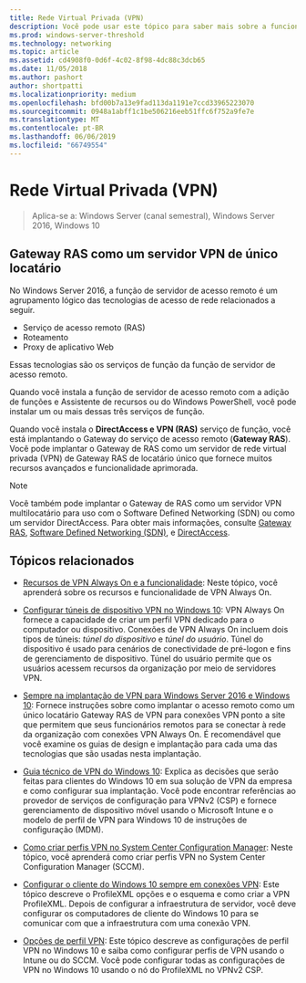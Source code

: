 ```yaml
---
title: Rede Virtual Privada (VPN)
description: Você pode usar este tópico para saber mais sobre a funcionalidade e os recursos do Windows Server 2016 e de VPN do Windows 10.
ms.prod: windows-server-threshold
ms.technology: networking
ms.topic: article
ms.assetid: cd4908f0-0d6f-4c02-8f98-4dc88c3dcb65
ms.date: 11/05/2018
ms.author: pashort
author: shortpatti
ms.localizationpriority: medium
ms.openlocfilehash: bfd00b7a13e9fad113da1191e7ccd33965223070
ms.sourcegitcommit: 0948a1abff1c1be506216eeb51ffc6f752a9fe7e
ms.translationtype: MT
ms.contentlocale: pt-BR
ms.lasthandoff: 06/06/2019
ms.locfileid: "66749554"
---
```

# <a name="virtual-private-networking-vpn"></a>Rede Virtual Privada (VPN)

>Aplica-se a: Windows Server (canal semestral), Windows Server 2016, Windows 10

## <a name="ras-gateway-as-a-single-tenant-vpn-server"></a>Gateway RAS como um servidor VPN de único locatário

No Windows Server 2016, a função de servidor de acesso remoto é um agrupamento lógico das tecnologias de acesso de rede relacionados a seguir.

- Serviço de acesso remoto (RAS)
- Roteamento
- Proxy de aplicativo Web

Essas tecnologias são os serviços de função da função de servidor de acesso remoto.

Quando você instala a função de servidor de acesso remoto com a adição de funções e Assistente de recursos ou do Windows PowerShell, você pode instalar um ou mais dessas três serviços de função.

Quando você instala o **DirectAccess e VPN (RAS)** serviço de função, você está implantando o Gateway do serviço de acesso remoto (**Gateway RAS**). Você pode implantar o Gateway de RAS como um servidor de rede virtual privada (VPN) de Gateway RAS de locatário único que fornece muitos recursos avançados e funcionalidade aprimorada.

>[!NOTE]
>Você também pode implantar o Gateway de RAS como um servidor VPN multilocatário para uso com o Software Defined Networking (SDN) ou como um servidor DirectAccess. Para obter mais informações, consulte [Gateway RAS](https://docs.microsoft.com/windows-server/remote/remote-access/ras-gateway/ras-gateway), [Software Defined Networking (SDN)](https://docs.microsoft.com/windows-server/networking/sdn/software-defined-networking), e [DirectAccess](https://docs.microsoft.com/windows-server/remote/remote-access/directaccess/directaccess).

## <a name="related-topics"></a>Tópicos relacionados
- [Recursos de VPN Always On e a funcionalidade](vpn-map-da.md): Neste tópico, você aprenderá sobre os recursos e funcionalidade de VPN Always On. 

- [Configurar túneis de dispositivo VPN no Windows 10](vpn-device-tunnel-config.md): VPN Always On fornece a capacidade de criar um perfil VPN dedicado para o computador ou dispositivo. Conexões de VPN Always On incluem dois tipos de túneis: _túnel do dispositivo_ e _túnel do usuário_. Túnel do dispositivo é usado para cenários de conectividade de pré-logon e fins de gerenciamento de dispositivo. Túnel do usuário permite que os usuários acessem recursos da organização por meio de servidores VPN.

- [Sempre na implantação de VPN para Windows Server 2016 e Windows 10](always-on-vpn/deploy/always-on-vpn-deploy.md): Fornece instruções sobre como implantar o acesso remoto como um único locatário Gateway RAS de VPN para conexões VPN ponto a site que permitem que seus funcionários remotos para se conectar à rede da organização com conexões VPN Always On. É recomendável que você examine os guias de design e implantação para cada uma das tecnologias que são usadas nesta implantação.

- [Guia técnico de VPN do Windows 10](https://docs.microsoft.com/windows/access-protection/vpn/vpn-guide): Explica as decisões que serão feitas para clientes do Windows 10 em sua solução de VPN da empresa e como configurar sua implantação. Você pode encontrar referências ao provedor de serviços de configuração para VPNv2 (CSP) e fornece gerenciamento de dispositivo móvel usando o Microsoft Intune e o modelo de perfil de VPN para Windows 10 de instruções de configuração (MDM).

- [Como criar perfis VPN no System Center Configuration Manager](https://docs.microsoft.com/sccm/protect/deploy-use/create-vpn-profiles): Neste tópico, você aprenderá como criar perfis VPN no System Center Configuration Manager (SCCM).

- [Configurar o cliente do Windows 10 sempre em conexões VPN](https://docs.microsoft.com/windows-server/remote/remote-access/vpn/always-on-vpn/deploy/vpn-deploy-client-vpn-connections): Este tópico descreve o ProfileXML opções e o esquema e como criar a VPN ProfileXML. Depois de configurar a infraestrutura de servidor, você deve configurar os computadores de cliente do Windows 10 para se comunicar com que a infraestrutura com uma conexão VPN.

- [Opções de perfil VPN](https://docs.microsoft.com/windows/access-protection/vpn/vpn-profile-options): Este tópico descreve as configurações de perfil VPN no Windows 10 e saiba como configurar perfis de VPN usando o Intune ou do SCCM. Você pode configurar todas as configurações de VPN no Windows 10 usando o nó do ProfileXML no VPNv2 CSP.
